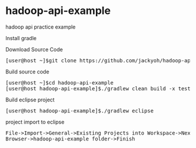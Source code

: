 # hadoop-api-example
hadoop api practice example

Install gradle

Download Source Code
<pre>
[user@host ~]$git clone https://github.com/jackyoh/hadoop-api-example.git
</pre>

Build source code
<pre>
[user@host ~]$cd hadoop-api-example
[user@host hadoop-api-example]$./gradlew clean build -x test
</pre>

Build eclipse project
<pre>
[user@host hadoop-api-example]$./gradlew eclipse
</pre>

project import to eclipse
<pre>
File->Import->General->Existing Projects into Workspace->Next->
Browser->hadoop-api-example folder->Finish

</pre>
